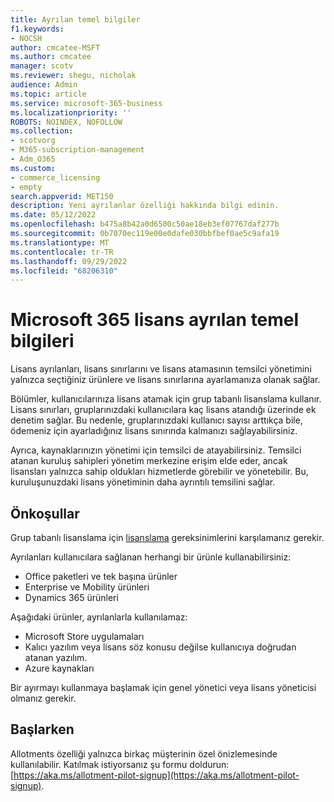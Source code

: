 ```yaml
---
title: Ayrılan temel bilgiler
f1.keywords:
- NOCSH
author: cmcatee-MSFT
ms.author: cmcatee
manager: scotv
ms.reviewer: shegu, nicholak
audience: Admin
ms.topic: article
ms.service: microsoft-365-business
ms.localizationpriority: ''
ROBOTS: NOINDEX, NOFOLLOW
ms.collection:
- scotvorg
- M365-subscription-management
- Adm_O365
ms.custom:
- commerce_licensing
- empty
search.appverid: MET150
description: Yeni ayrılanlar özelliği hakkında bilgi edinin.
ms.date: 05/12/2022
ms.openlocfilehash: b475a8b42a0d6500c50ae18eb3ef07767daf277b
ms.sourcegitcommit: 0b7070ec119e00e0dafe030bbfbef0ae5c9afa19
ms.translationtype: MT
ms.contentlocale: tr-TR
ms.lasthandoff: 09/29/2022
ms.locfileid: "68206310"
---
```

# <a name="microsoft-365-license-allotment-basics"></a>Microsoft 365 lisans ayrılan temel bilgileri

Lisans ayrılanları, lisans sınırlarını ve lisans atamasının temsilci yönetimini yalnızca seçtiğiniz ürünlere ve lisans sınırlarına ayarlamanıza olanak sağlar.

Bölümler, kullanıcılarınıza lisans atamak için grup tabanlı lisanslama kullanır. Lisans sınırları, gruplarınızdaki kullanıcılara kaç lisans atandığı üzerinde ek denetim sağlar. Bu nedenle, gruplarınızdaki kullanıcı sayısı arttıkça bile, ödemeniz için ayarladığınız lisans sınırında kalmanızı sağlayabilirsiniz.

Ayrıca, kaynaklarınızın yönetimi için temsilci de atayabilirsiniz. Temsilci atanan kuruluş sahipleri yönetim merkezine erişim elde eder, ancak lisansları yalnızca sahip oldukları hizmetlerde görebilir ve yönetebilir. Bu, kuruluşunuzdaki lisans yönetiminin daha ayrıntılı temsilini sağlar.

## <a name="prerequisites"></a>Önkoşullar

Grup tabanlı lisanslama için [lisanslama](/azure/active-directory/fundamentals/active-directory-licensing-whatis-azure-portal#licensing-requirements) gereksinimlerini karşılamanız gerekir.

Ayrılanları kullanıcılara sağlanan herhangi bir ürünle kullanabilirsiniz:

- Office paketleri ve tek başına ürünler
- Enterprise ve Mobility ürünleri
- Dynamics 365 ürünleri

Aşağıdaki ürünler, ayrılanlarla kullanılamaz:

- Microsoft Store uygulamaları
- Kalıcı yazılım veya lisans söz konusu değilse kullanıcıya doğrudan atanan yazılım.
- Azure kaynakları

Bir ayırmayı kullanmaya başlamak için genel yönetici veya lisans yöneticisi olmanız gerekir.

## <a name="getting-started"></a>Başlarken

Allotments özelliği yalnızca birkaç müşterinin özel önizlemesinde kullanılabilir. Katılmak istiyorsanız şu formu doldurun: [https://aka.ms/allotment-pilot-signup](https://aka.ms/allotment-pilot-signup).